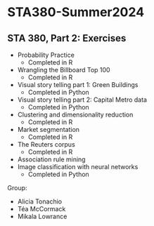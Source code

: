 # STA380-Summer2024
 
## STA 380, Part 2: Exercises

- Probability Practice
   - Completed in R
- Wrangling the Billboard Top 100
   - Completed in R
- Visual story telling part 1: Green Buildings
   - Completed in Python
- Visual story telling part 2: Capital Metro data
   - Completed in Python
- Clustering and dimensionality reduction
   - Completed in R
- Market segmentation
   - Completed in R
- The Reuters corpus
   - Completed in R
- Association rule mining
- Image classification with neural networks
   - Completed in Python


Group: 
- Alicia Tonachio
- Téa McCormack
- Mikala Lowrance
